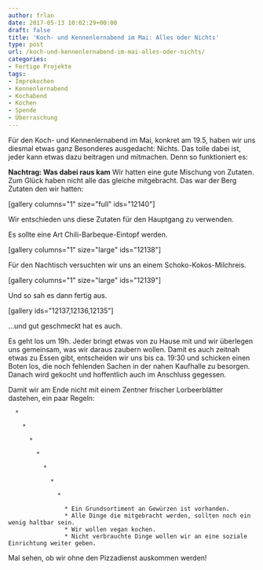 ```yaml
---
author: frlan
date: 2017-05-13 10:02:29+00:00
draft: false
title: 'Koch- und Kennenlernabend im Mai: Alles oder Nichts'
type: post
url: /koch-und-kennenlernabend-im-mai-alles-oder-nichts/
categories:
- Fertige Projekte
tags:
- Improkochen
- Kennenlernabend
- Kochabend
- Kochen
- Spende
- Überraschung
---
```


Für den Koch- und Kennenlernabend im Mai, konkret am 19.5, haben wir uns diesmal etwas ganz Besonderes ausgedacht: Nichts. Das tolle dabei ist, jeder kann etwas dazu beitragen und mitmachen. Denn so funktioniert es:

<!-- more -->
**Nachtrag: Was dabei raus kam**
Wir hatten eine gute Mischung von Zutaten. Zum Glück haben nicht alle das gleiche mitgebracht.
Das war der Berg Zutaten den wir hatten:

[gallery columns="1" size="full" ids="12140"]

Wir entschieden uns diese Zutaten für den Hauptgang zu verwenden.

Es sollte eine Art Chili-Barbeque-Eintopf werden.

[gallery columns="1" size="large" ids="12138"]

Für den Nachtisch versuchten wir uns an einem Schoko-Kokos-Milchreis.

[gallery columns="1" size="large" ids="12139"]

Und so sah es dann fertig aus.

[gallery ids="12137,12136,12135"]

...und gut geschmeckt hat es auch.



Es geht los um 19h. Jeder bringt etwas von zu Hause mit und wir überlegen uns gemeinsam, was wir daraus zaubern wollen. Damit es auch zeitnah etwas zu Essen gibt, entscheiden wir uns bis ca. 19:30 und schicken einen Boten los, die noch fehlenden Sachen in der nahen Kaufhalle zu besorgen. Danach wird gekocht und hoffentlich auch im Anschluss gegessen.

Damit wir am Ende nicht mit einem Zentner frischer Lorbeerblätter dastehen, ein paar Regeln:



 	  * 

 	    * 

 	      * 

 	        * 

 	          * 

 	            * 

 	              * 

 	                * Ein Grundsortiment an Gewürzen ist vorhanden.
 	                * Alle Dinge die mitgebracht werden, sollten noch ein wenig haltbar sein.
 	                * Wir wollen vegan kochen.
 	                * Nicht verbrauchte Dinge wollen wir an eine soziale Einrichtung weiter geben.















Mal sehen, ob wir ohne den Pizzadienst auskommen werden!
